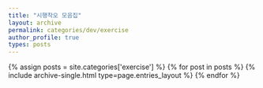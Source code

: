 ```yaml
---
title: "시행착오 모음집"
layout: archive
permalink: categories/dev/exercise
author_profile: true
types: posts
---
```


{% assign posts = site.categories['exercise'] %}
{% for post in posts %}
{% include archive-single.html type=page.entries_layout %}
{% endfor %}
